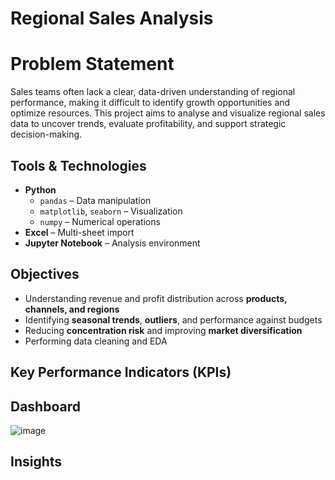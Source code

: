 # Regional Sales Analysis

# Problem Statement
Sales teams often lack a clear, data-driven understanding of regional performance, making it difficult to identify growth opportunities and optimize resources. This project aims to analyse and visualize regional sales data to uncover trends, evaluate profitability, and support strategic decision-making.


## Tools & Technologies
- **Python**
  - `pandas` – Data manipulation
  - `matplotlib`, `seaborn` – Visualization
  - `numpy` – Numerical operations
- **Excel** – Multi-sheet import
- **Jupyter Notebook** – Analysis environment

## Objectives
- Understanding revenue and profit distribution across **products, channels, and regions**
- Identifying **seasonal trends**, **outliers**, and performance against budgets
- Reducing **concentration risk** and improving **market diversification**
- Performing data cleaning and EDA 

## Key Performance Indicators (KPIs)


## Dashboard
![image]()

## Insights


